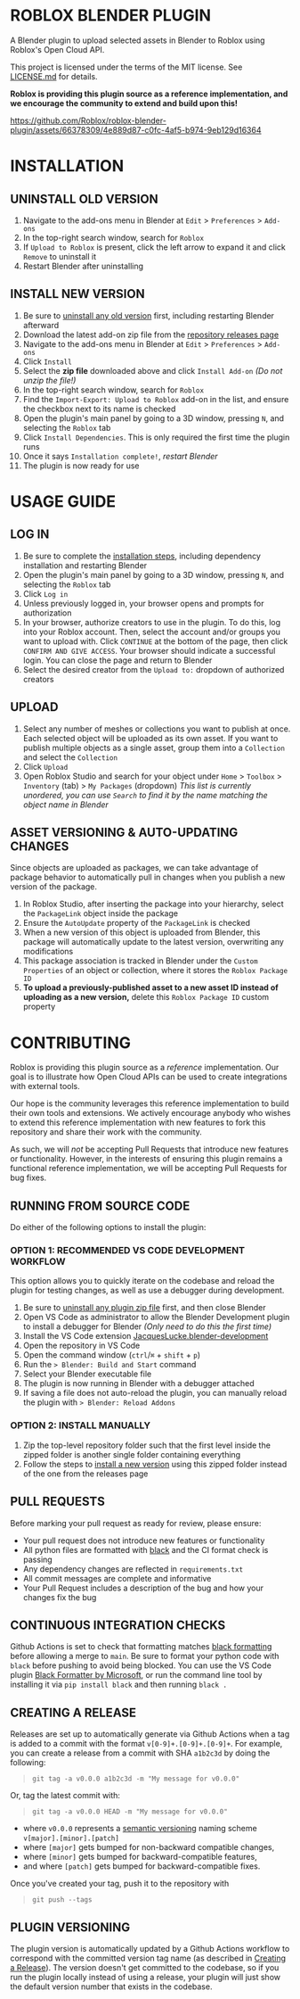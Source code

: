 # ROBLOX BLENDER PLUGIN
A Blender plugin to upload selected assets in Blender to Roblox using Roblox's Open Cloud API.

This project is licensed under the terms of the MIT license. See [LICENSE.md](https://github.com/Roblox/roblox-blender-plugin/blob/main/LICENSE.md) for details.

**Roblox is providing this plugin source as a reference implementation, and we encourage the community to extend and build upon this!**

https://github.com/Roblox/roblox-blender-plugin/assets/66378309/4e889d87-c0fc-4af5-b974-9eb129d16364


# INSTALLATION
## UNINSTALL OLD VERSION
1. Navigate to the add-ons menu in Blender at `Edit` > `Preferences` > `Add-ons`
2. In the top-right search window, search for `Roblox`
3. If `Upload to Roblox` is present, click the left arrow to expand it and click `Remove` to uninstall it
4. Restart Blender after uninstalling

## INSTALL NEW VERSION
1. Be sure to [uninstall any old version](#uninstall-old-version) first, including restarting Blender afterward
2. Download the latest add-on zip file from the [repository releases page](https://github.com/Roblox/roblox-blender-plugin/releases)
3. Navigate to the add-ons menu in Blender at `Edit` > `Preferences` > `Add-ons`
4. Click `Install`
5. Select the **zip file** downloaded above and click `Install Add-on` _(Do not unzip the file!)_
6. In the top-right search window, search for `Roblox`
7. Find the `Import-Export: Upload to Roblox` add-on in the list, and ensure the checkbox next to its name is checked
8. Open the plugin's main panel by going to a 3D window, pressing `N`, and selecting the `Roblox` tab
9. Click `Install Dependencies`. This is only required the first time the plugin runs
10. Once it says `Installation complete!`, *restart Blender*
11. The plugin is now ready for use

# USAGE GUIDE
## LOG IN
1. Be sure to complete the [installation steps](#install-new-version), including dependency installation and restarting Blender
2. Open the plugin's main panel by going to a 3D window, pressing `N`, and selecting the `Roblox` tab
3. Click `Log in`
4. Unless previously logged in, your browser opens and prompts for authorization
5. In your browser, authorize creators to use in the plugin. To do this, log into your Roblox account. Then, select the account and/or groups you want to upload with. Click `CONTINUE` at the bottom of the page, then click `CONFIRM AND GIVE ACCESS`. Your browser should indicate a successful login. You can close the page and return to Blender
6. Select the desired creator from the `Upload to:` dropdown of authorized creators
## UPLOAD
1. Select any number of meshes or collections you want to publish at once. Each selected object will be uploaded as its own asset. If you want to publish multiple objects as a single asset, group them into a `Collection` and select the `Collection`
2. Click `Upload`
3. Open Roblox Studio and search for your object under `Home` > `Toolbox` > `Inventory` (tab) > `My Packages` (dropdown) _This list is currently unordered, you can use `Search` to find it by the name matching the object name in Blender_

## ASSET VERSIONING & AUTO-UPDATING CHANGES
Since objects are uploaded as packages, we can take advantage of package behavior to automatically pull in changes
when you publish a new version of the package.
1. In Roblox Studio, after inserting the package into your hierarchy, select the `PackageLink` object inside the package
2. Ensure the `AutoUpdate` property of the `PackageLink` is checked
3. When a new version of this object is uploaded from Blender, this package will automatically update to the latest version, overwriting any modifications
4. This package association is tracked in Blender under the `Custom Properties` of an object or collection, where it stores the `Roblox Package ID`
5. **To upload a previously-published asset to a new asset ID instead of uploading as a new version,** delete this `Roblox Package ID` custom property
# CONTRIBUTING
Roblox is providing this plugin source as a *reference* implementation. Our goal is to illustrate how Open Cloud APIs can be used to create integrations with external tools.

Our hope is the community leverages this reference implementation to build their own tools and extensions. We actively encourage anybody who wishes to extend this reference implementation with new features to fork this repository and share their work with the community.

As such, we will *not* be accepting Pull Requests that introduce new features or functionality. However, in the interests of ensuring this plugin remains a functional reference implementation, we will be accepting Pull Requests for bug fixes.


## RUNNING FROM SOURCE CODE
Do either of the following options to install the plugin:

### OPTION 1: RECOMMENDED VS CODE DEVELOPMENT WORKFLOW
This option allows you to quickly iterate on the codebase and reload the plugin for testing changes, as well as use a
debugger during development.

1. Be sure to [uninstall any plugin zip file](#uninstall-old-version) first, and then close Blender
1. Open VS Code as administrator to allow the Blender Development plugin to install a debugger for Blender _(Only need to do this the first time)_
2. Install the VS Code extension [JacquesLucke.blender-development](https://marketplace.visualstudio.com/items?itemName=JacquesLucke.blender-development)
3. Open the repository in VS Code
4. Open the command window (`ctrl`/`⌘` + `shift` + `p`)
5. Run the `> Blender: Build and Start` command 
6. Select your Blender executable file
7. The plugin is now running in Blender with a debugger attached
8. If saving a file does not auto-reload the plugin, you can manually reload the plugin with `> Blender: Reload Addons`

### OPTION 2: INSTALL MANUALLY

1. Zip the top-level repository folder such that the first level inside the zipped folder is another single folder containing everything
2. Follow the steps to [install a new version](#install-new-version) using this zipped folder instead of the one from the releases page

## PULL REQUESTS
Before marking your pull request as ready for review, please ensure:

- Your pull request does not introduce new features or functionality
- All python files are formatted with [black](https://pypi.org/project/black/) and the CI format check is passing
- Any dependency changes are reflected in `requirements.txt`
- All commit messages are complete and informative
- Your Pull Request includes a description of the bug and how your changes fix the bug

## CONTINUOUS INTEGRATION CHECKS
Github Actions is set to check that formatting matches [black formatting](https://black.readthedocs.io/en/stable/index.html) before allowing a merge to `main`. Be sure to format your python code with `black` before pushing to avoid being blocked. You can use the VS Code plugin [Black Formatter by Microsoft](https://marketplace.visualstudio.com/items?itemName=ms-python.black-formatter), or run the command line tool by installing it via `pip install black` and then running `black .`

## CREATING A RELEASE
Releases are set up to automatically generate via Github Actions when a tag is added to a commit with the format `v[0-9]+.[0-9]+.[0-9]+`. For example, you can create a release from a commit with SHA `a1b2c3d` by doing the following:

> `git tag -a v0.0.0 a1b2c3d -m "My message for v0.0.0"`

Or, tag the latest commit with:

> `git tag -a v0.0.0 HEAD -m "My message for v0.0.0"`

- where `v0.0.0` represents a [semantic versioning](https://semver.org/) naming scheme `v[major].[minor].[patch]`
- where `[major]` gets bumped for non-backward compatible changes,
- where `[minor]` gets bumped for backward-compatible features,
- and where `[patch]` gets bumped for backward-compatible fixes.

Once you've created your tag, push it to the repository with
> `git push --tags`

## PLUGIN VERSIONING
The plugin version is automatically updated by a Github Actions workflow to correspond with the committed version tag name (as described in [Creating a Release](#creating-a-release)).
The version doesn't get committed to the codebase, so if you run the plugin locally instead of using a release, your plugin will just show the default version number that exists in the codebase.
